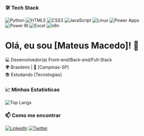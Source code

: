 ### 🛠 Tech Stack

![Python](https://img.shields.io/badge/-Python-3776AB?logo=python&logoColor=white)
![HTML5](https://img.shields.io/badge/-HTML5-E34F26?logo=html5&logoColor=white)
![CSS3](https://img.shields.io/badge/-CSS3-1572B6?logo=css3&logoColor=white)
![JavaScript](https://img.shields.io/badge/-JavaScript-F7DF1E?logo=javascript&logoColor=black)
![Linux](https://img.shields.io/badge/-Linux-FCC624?logo=linux&logoColor=black)
![Power Apps](https://img.shields.io/badge/-Power_Apps-742774?logo=microsoft-powerapps&logoColor=white)
![Power BI](https://img.shields.io/badge/-Power_BI-F2C811?logo=powerbi&logoColor=black)
![Excel](https://img.shields.io/badge/-Excel-217346?logo=microsoftexcel&logoColor=white)
![n8n](https://img.shields.io/badge/-AUTOMAÇÃO(n8n)-00ADEF?logo=n8n&logoColor=white)

# Olá, eu sou [Mateus Macedo]! 👋

💻 Desenvolvedor(a) Front-end/Back-end/Full-Stack  
🌍 Brasileiro | 🏡 [Campinas-SP]  
📚 Estudando [Tecnologias]  



### 📈 Minhas Estatísticas

![Top Langs](https://github-readme-stats.vercel.app/api/top-langs/?username=macedocedo&layout=compact&theme=dracula)


### 📫 Como me encontrar

[![LinkedIn](https://img.shields.io/badge/-LinkedIn-0A66C2?logo=linkedin)](https://linkedin.com/in/seu-perfil)
[![Twitter](https://img.shields.io/badge/-Twitter-1DA1F2?logo=twitter)](https://twitter.com/seu-perfil)
